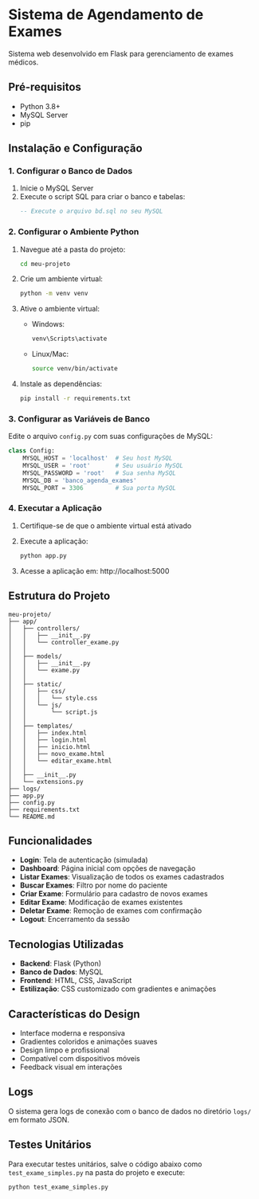 # Sistema de Agendamento de Exames

Sistema web desenvolvido em Flask para gerenciamento de exames médicos.

## Pré-requisitos

- Python 3.8+
- MySQL Server
- pip

## Instalação e Configuração

### 1. Configurar o Banco de Dados

1. Inicie o MySQL Server
2. Execute o script SQL para criar o banco e tabelas:
   ```sql
   -- Execute o arquivo bd.sql no seu MySQL
   ```

### 2. Configurar o Ambiente Python

1. Navegue até a pasta do projeto:
   ```bash
   cd meu-projeto
   ```

2. Crie um ambiente virtual:
   ```bash
   python -m venv venv
   ```

3. Ative o ambiente virtual:
   - Windows:
     ```bash
     venv\Scripts\activate
     ```
   - Linux/Mac:
     ```bash
     source venv/bin/activate
     ```

4. Instale as dependências:
   ```bash
   pip install -r requirements.txt
   ```

### 3. Configurar as Variáveis de Banco

Edite o arquivo `config.py` com suas configurações de MySQL:
```python
class Config:
    MYSQL_HOST = 'localhost'  # Seu host MySQL
    MYSQL_USER = 'root'       # Seu usuário MySQL
    MYSQL_PASSWORD = 'root'   # Sua senha MySQL
    MYSQL_DB = 'banco_agenda_exames'
    MYSQL_PORT = 3306         # Sua porta MySQL
```

### 4. Executar a Aplicação

1. Certifique-se de que o ambiente virtual está ativado
2. Execute a aplicação:
   ```bash
   python app.py
   ```

3. Acesse a aplicação em: http://localhost:5000

## Estrutura do Projeto

```
meu-projeto/
├── app/
│   ├── controllers/
│   │   ├── __init__.py
│   │   └── controller_exame.py
│   │   
│   ├── models/
│   │   ├── __init__.py
│   │   └── exame.py
│   │   
│   ├── static/
│   │   ├── css/
│   │   │   └── style.css
│   │   └── js/
│   │       └── script.js
│   │   
│   ├── templates/
│   │   ├── index.html
│   │   ├── login.html
│   │   ├── inicio.html
│   │   ├── novo_exame.html
│   │   └── editar_exame.html
│   │   
│   ├── __init__.py
│   └── extensions.py
├── logs/
├── app.py
├── config.py
├── requirements.txt
└── README.md
```

## Funcionalidades

- **Login**: Tela de autenticação (simulada)
- **Dashboard**: Página inicial com opções de navegação
- **Listar Exames**: Visualização de todos os exames cadastrados
- **Buscar Exames**: Filtro por nome do paciente
- **Criar Exame**: Formulário para cadastro de novos exames
- **Editar Exame**: Modificação de exames existentes
- **Deletar Exame**: Remoção de exames com confirmação
- **Logout**: Encerramento da sessão

## Tecnologias Utilizadas

- **Backend**: Flask (Python)
- **Banco de Dados**: MySQL
- **Frontend**: HTML, CSS, JavaScript
- **Estilização**: CSS customizado com gradientes e animações

## Características do Design

- Interface moderna e responsiva
- Gradientes coloridos e animações suaves
- Design limpo e profissional
- Compatível com dispositivos móveis
- Feedback visual em interações

## Logs

O sistema gera logs de conexão com o banco de dados no diretório `logs/` em formato JSON. 

## Testes Unitários

Para executar testes unitários, salve o código abaixo como `test_exame_simples.py` na pasta do projeto e execute:

```
python test_exame_simples.py 